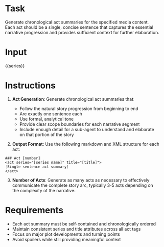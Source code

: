 # Task
Generate chronological act summaries for the specified media content. Each act should be a single, concise sentence that captures the essential narrative progression and provides sufficient context for further elaboration.

# Input
<series>{{series}}</series>
<title>{{title}}</title>

# Instructions

1. **Act Generation**: Generate chronological act summaries that:
   - Follow the natural story progression from beginning to end
   - Are exactly one sentence each
   - Use formal, analytical tone
   - Provide clear scope boundaries for each narrative segment
   - Include enough detail for a sub-agent to understand and elaborate on that portion of the story

2. **Output Format**: Use the following markdown and XML structure for each act:
```
### Act [number]
<act series="[series name]" title="[title]">
[Single sentence act summary]
</act>
```

3. **Number of Acts**: Generate as many acts as necessary to effectively communicate the complete story arc, typically 3-5 acts depending on the complexity of the narrative.

# Requirements
- Each act summary must be self-contained and chronologically ordered
- Maintain consistent series and title attributes across all act tags
- Focus on major plot developments and turning points
- Avoid spoilers while still providing meaningful context
